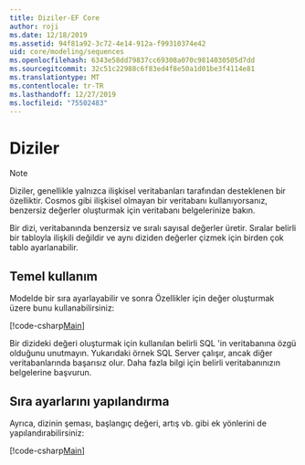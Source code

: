 ```yaml
---
title: Diziler-EF Core
author: roji
ms.date: 12/18/2019
ms.assetid: 94f81a92-3c72-4e14-912a-f99310374e42
uid: core/modeling/sequences
ms.openlocfilehash: 6343e58dd79837cc69308a070c9814030505d7dd
ms.sourcegitcommit: 32c51c22988c6f83ed4f8e50a1d01be3f4114e81
ms.translationtype: MT
ms.contentlocale: tr-TR
ms.lasthandoff: 12/27/2019
ms.locfileid: "75502483"
---
```

# <a name="sequences"></a>Diziler

> [!NOTE]  
> Diziler, genellikle yalnızca ilişkisel veritabanları tarafından desteklenen bir özelliktir. Cosmos gibi ilişkisel olmayan bir veritabanı kullanıyorsanız, benzersiz değerler oluşturmak için veritabanı belgelerinize bakın.

Bir dizi, veritabanında benzersiz ve sıralı sayısal değerler üretir. Sıralar belirli bir tabloyla ilişkili değildir ve aynı diziden değerler çizmek için birden çok tablo ayarlanabilir.

## <a name="basic-usage"></a>Temel kullanım

Modelde bir sıra ayarlayabilir ve sonra Özellikler için değer oluşturmak üzere bunu kullanabilirsiniz:

[!code-csharp[Main](../../../samples/core/Modeling/FluentAPI/Sequence.cs?name=Sequence&highlight=3,7)]

Bir dizideki değeri oluşturmak için kullanılan belirli SQL 'in veritabanına özgü olduğunu unutmayın. Yukarıdaki örnek SQL Server çalışır, ancak diğer veritabanlarında başarısız olur. Daha fazla bilgi için belirli veritabanınızın belgelerine başvurun.

## <a name="configuring-sequence-settings"></a>Sıra ayarlarını yapılandırma

Ayrıca, dizinin şeması, başlangıç değeri, artış vb. gibi ek yönlerini de yapılandırabilirsiniz:

[!code-csharp[Main](../../../samples/core/Modeling/FluentAPI/SequenceConfiguration.cs?name=SequenceConfiguration&highlight=3-5)]
